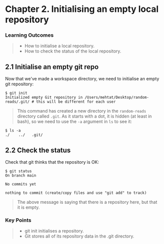 # Chapter 2. Initialising an empty local repository

### Learning Outcomes
> - How to initialise a local repository.
> - How to check the status of the local repository.

## 2.1 Initialise an empty git repo
Now that we've made a workspace directory, we need to initialise an empty git repository:

~~~console
$ git init
Initialized empty Git repository in /Users/mehtat/Desktop/random-reads/.git/ # this will be different for each user
~~~

> This command has created a new directory in the `random-reads` directory called `.git`.
> As it starts with a dot, it is hidden (at least in bash), so we need to use the `-a` argument in `ls` to see it:

~~~console
$ ls -a
./    ../   .git/
~~~

## 2.2 Check the status
Check that git thinks that the repository is OK:

~~~console
$ git status
On branch main

No commits yet

nothing to commit (create/copy files and use "git add" to track)
~~~

> The above message is saying that there is a repository here, but that it is empty.

### Key Points
> - git init initialises a repository.
> - Git stores all of its repository data in the .git directory.

